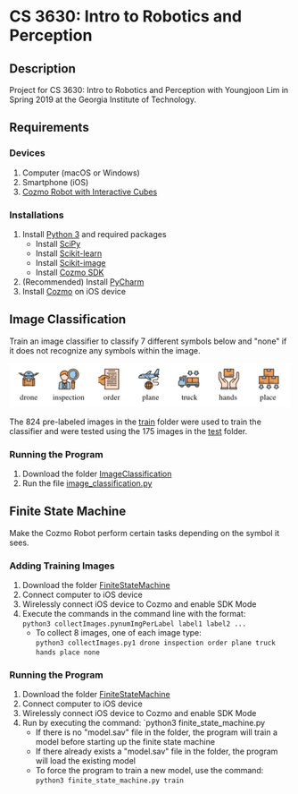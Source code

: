 # CS 3630: Intro to Robotics and Perception
## Description
Project for CS 3630: Intro to Robotics and Perception with Youngjoon Lim in Spring 2019 at the Georgia Institute of Technology.

## Requirements
### Devices
1. Computer (macOS or Windows)
2. Smartphone (iOS)
3. [Cozmo Robot with Interactive Cubes](https://anki.com/en-us/cozmo/shop-now.html)

### Installations
1. Install [Python 3](https://www.python.org/downloads/) and required packages
   - Install [SciPy](https://scipy.org/install.html)
   - Install [Scikit-learn](https://scikit-learn.org/stable/install.html)
   - Install [Scikit-image](http://scikit-image.org/docs/dev/install.html)
   - Install [Cozmo SDK](http://cozmosdk.anki.com/docs/)
2. (Recommended) Install [PyCharm](https://www.jetbrains.com/pycharm/download)
3. Install [Cozmo](https://apps.apple.com/us/app/cozmo/id1154282030) on iOS device

## Image Classification
Train an image classifier to classify 7 different symbols below and "none" if it does not recognize any symbols within the image.

<img src="images/symbols.PNG" width="600">

The 824 pre-labeled images in the [train](ImageClassification/train/) folder were used to train the classifier and were tested using the 175 images in the [test](ImageClassification/test/) folder.

### Running the Program
1. Download the folder [ImageClassification](ImageClassification/)
2. Run the file [image_classification.py](ImageClassification/image_classification.py)

## Finite State Machine
Make the Cozmo Robot perform certain tasks depending on the symbol it sees.

### Adding Training Images
1. Download the folder [FiniteStateMachine](FiniteStateMachine/)
2. Connect computer to iOS device
3. Wirelessly connect iOS device to Cozmo and enable SDK Mode
4. Execute the commands in the command line with the format:  
   `python3 collectImages.pynumImgPerLabel label1 label2 ...`
   - To collect 8 images, one of each image type:  
   `python3 collectImages.py1 drone inspection order plane truck hands place none`

### Running the Program
1. Download the folder [FiniteStateMachine](FiniteStateMachine/)
2. Connect computer to iOS device
3. Wirelessly connect iOS device to Cozmo and enable SDK Mode
4. Run by executing the command: `python3 finite_state_machine.py
   - If there is no "model.sav" file in the folder, the program will train a model before starting up the finite state machine
   - If there already exists a "model.sav" file in the folder, the program will load the existing model
   - To force the program to train a new model, use the command: `python3 finite_state_machine.py train`
